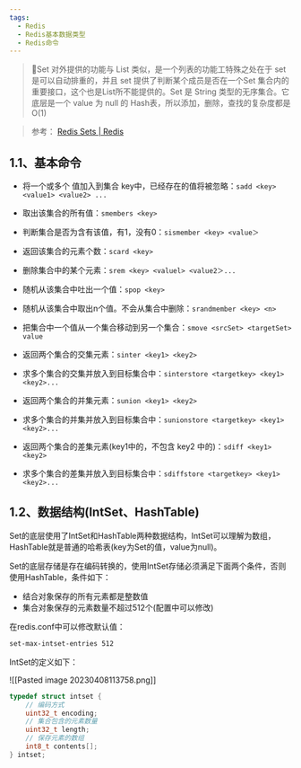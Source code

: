 ```yaml
---
tags:
  - Redis
  - Redis基本数据类型
  - Redis命令
---
```

> 📌Set 对外提供的功能与 List 类似，是一个列表的功能工特殊之处在于 set 是可以自动排重的，并且 set 提供了判断某个成员是否在一个Set 集合内的重要接口，这个也是List所不能提供的。Set 是 String 类型的无序集合。它底层是一个 value 为 null 的 Hash表，所以添加，删除，查找的复杂度都是O(1)

> 参考： [Redis Sets | Redis](https://redis.io/docs/data-types/sets/)

## 1.1、基本命令

-   将一个或多个 值加入到集合 key中，已经存在的值将被忽略：`sadd <key> <value1> <value2> ...`
    
-   取出该集合的所有值：`smembers <key>`
    
-   判断集合<key>是否为含有该<value>值，有1，没有0：`sismember <key> <value＞`
    
-   返回该集合的元素个数：`scard <key>`
    
-   删除集合中的某个元素：`srem <key> <valuel> <value2＞...`
    
-   随机从该集合中吐出一个值：`spop <key>`
    
-   随机从该集合中取出n个值。不会从集合中删除：`srandmember <key> <n>`
    
-   把集合中一个值从一个集合移动到另一个集合：`smove <srcSet> <targetSet> value`
    
-   返回两个集合的交集元素：`sinter <key1> <key2>`
    
-   求多个集合的交集并放入到目标集合中：`sinterstore <targetkey> <key1> <key2>...`
    
-   返回两个集合的并集元素：`sunion <key1> <key2>`
    
-   求多个集合的并集并放入到目标集合中：`sunionstore <targetkey> <key1> <key2>...`
    
-   返回两个集合的差集元素(key1中的，不包含 key2 中的)：`sdiff <key1> <key2>`
    
-   求多个集合的差集并放入到目标集合中：`sdiffstore <targetkey> <key1> <key2>...`
    

## 1.2、数据结构(IntSet、HashTable)

Set的底层使用了IntSet和HashTable两种数据结构，IntSet可以理解为数组，HashTable就是普通的哈希表(key为Set的值，value为null)。

Set的底层存储是存在编码转换的，使用IntSet存储必须满足下面两个条件，否则使用HashTable，条件如下：

-   结合对象保存的所有元素都是整数值
-   集合对象保存的元素数量不超过512个(配置中可以修改)

在redis.conf中可以修改默认值：

```Bash
set-max-intset-entries 512
```

IntSet的定义如下：

![[Pasted image 20230408113758.png]]

```c
typedef struct intset {
    // 编码方式
    uint32_t encoding;
    // 集合包含的元素数量
    uint32_t length;
    // 保存元素的数组
    int8_t contents[];
} intset;
```